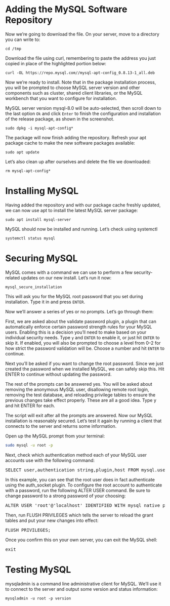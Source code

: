 # Adding the MySQL Software Repository
Now we’re going to download the file. On your server, move to a directory you can write to:

```shell
cd /tmp
```

Download the file using curl, remembering to paste the address you just copied in place of the highlighted portion below:

```shell
curl -OL https://repo.mysql.com//mysql-apt-config_0.8.13-1_all.deb
```

Now we’re ready to install. Note that in the package installation process, you will be prompted to choose MySQL server version and other components such as cluster, shared client libraries, or the MySQL workbench that you want to configure for installation.

MySQL server version mysql-8.0 will be auto-selected, then scroll down to the last option <code>Ok</code> and click <code>Enter</code> to finish the configuration and installation of the release package, as shown in the screenshot.

```shell
sudo dpkg -i mysql-apt-config*
```

The package will now finish adding the repository. Refresh your apt package cache to make the new software packages available:

```shell
sudo apt update
```

Let’s also clean up after ourselves and delete the file we downloaded:

```shell
rm mysql-apt-config*
```

# Installing MySQL
Having added the repository and with our package cache freshly updated, we can now use apt to install the latest MySQL server package:

```shell
sudo apt install mysql-server
```
MySQL should now be installed and running. Let’s check using systemctl

```shell
systemctl status mysql
```

# Securing MySQL
MySQL comes with a command we can use to perform a few security-related updates on our new install. Let’s run it now:

```shell
mysql_secure_installation
```
This will ask you for the MySQL root password that you set during installation. Type it in and press <code>ENTER</code>.

Now we’ll answer a series of yes or no prompts. Let’s go through them:

First, we are asked about the validate password plugin, a plugin that can automatically enforce certain password strength rules for your MySQL users. Enabling this is a decision you’ll need to make based on your individual security needs. Type <code>y</code> and <code>ENTER</code> to enable it, or just hit <code>ENTER</code> to skip it. If enabled, you will also be prompted to choose a level from 0–2 for how strict the password validation will be. Choose a number and hit <code>ENTER</code> to continue.

Next you’ll be asked if you want to change the root password. Since we just created the password when we installed MySQL, we can safely skip this. Hit ENTER to continue without updating the password.

The rest of the prompts can be answered yes. You will be asked about removing the anonymous MySQL user, disallowing remote root login, removing the test database, and reloading privilege tables to ensure the previous changes take effect properly. These are all a good idea. Type y and hit ENTER for each.

The script will exit after all the prompts are answered. Now our MySQL installation is reasonably secured. Let’s test it again by running a client that connects to the server and returns some information.

Open up the MySQL prompt from your terminal:

```bash
sudo mysql -u root -p
```

Next, check which authentication method each of your MySQL user accounts use with the following command:

<pre>SELECT user,authentication_string,plugin,host FROM mysql.user;</pre>


In this example, you can see that the root user does in fact authenticate using the auth_socket plugin. To configure the root account to authenticate with a password, run the following ALTER USER command. Be sure to change password to a strong password of your choosing:

<pre>ALTER USER 'root'@'localhost' IDENTIFIED WITH mysql_native_password BY '123123';</pre>


Then, run FLUSH PRIVILEGES which tells the server to reload the grant tables and put your new changes into effect:
<pre>FLUSH PRIVILEGES;</pre>


Once you confirm this on your own server, you can exit the MySQL shell:
<pre>exit</pre>


# Testing MySQL

mysqladmin is a command line administrative client for MySQL. We’ll use it to connect to the server and output some version and status information:

```shell
mysqladmin -u root -p version
```
